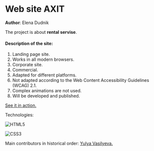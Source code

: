 # Web site AXIT
**Author**: Elena Dudnik

<p>The project is about <strong>rental servise</strong>.</p>

#### Description of the site: 
1. Landing page site.
2. Works in all modern browsers.
3. Corporate site.
4. Commercial.
5. Adapted for different platforms. 
6. Not adapted according to the Web Content Accessibility Guidelines (WCAG) 2.1.
7. Complex animations are not used. 
8. Will be developed and published.

<p align="left"><a href="https://len4a.github.io/" target="_blank">See it in action.</a></p>

<p>Technologies:</p>

![HTML5](https://img.shields.io/badge/html5-%23E34F26.svg?style=for-the-badge&logo=html5&logoColor=white)

![CSS3](https://img.shields.io/badge/css3-%231572B6.svg?style=for-the-badge&logo=css3&logoColor=white)

Main contributors in historical order: <a href="https://github.com/tagea" target="_blank">Yulya Vasilyeva.</a> 


